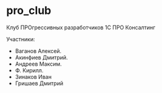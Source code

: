 # pro_club
Клуб ПРОгрессивных разработчиков 1С ПРО Консалтинг

Участники:



- Ваганов Алексей.
- Акинфиев Дмитрий.
- Андреев Максим.
- Ф. Кирилл.
- Зинаков Иван
- Гришаев Дмитрий


